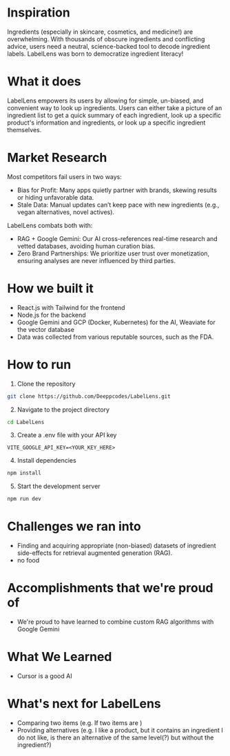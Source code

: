 # Inspiration
Ingredients (especially in skincare, cosmetics, and medicine!) are overwhelming.  With thousands of obscure ingredients and conflicting advice, users need a neutral, science-backed tool to decode ingredient labels.  LabelLens was born to democratize ingredient literacy!

# What it does
LabelLens empowers its users by allowing for simple, un-biased, and convenient way to look up ingredients.  Users can either take a picture of an ingredient list to get a quick summary of each ingredient, look up a specific product's information and ingredients, or look up a specific ingredient themselves.

# Market Research
Most competitors fail users in two ways:
- Bias for Profit: Many apps quietly partner with brands, skewing results or hiding unfavorable data.
- Stale Data: Manual updates can’t keep pace with new ingredients (e.g., vegan alternatives, novel actives).

LabelLens combats both with:
- RAG + Google Gemini: Our AI cross-references real-time research and vetted databases, avoiding human curation bias.
- Zero Brand Partnerships: We prioritize user trust over monetization, ensuring analyses are never influenced by third parties.

# How we built it
- React.js with Tailwind for the frontend
- Node.js for the backend
- Google Gemini and GCP (Docker, Kubernetes) for the AI, Weaviate for the vector database
- Data was collected from various reputable sources, such as the FDA.

# How to run
1. Clone the repository
```bash
git clone https://github.com/Deeppcodes/LabelLens.git
```
2. Navigate to the project directory
```bash
cd LabelLens
```

3. Create a .env file with your API key
```env
VITE_GOOGLE_API_KEY=<YOUR_KEY_HERE>
```

4. Install dependencies
```bash
npm install
```

5. Start the development server
```bash
npm run dev
```

# Challenges we ran into
- Finding and acquiring appropriate (non-biased) datasets of ingredient side-effects for retrieval augmented generation (RAG).  
- no food

# Accomplishments that we're proud of
- We're proud to have learned to combine custom RAG algorithms with Google Gemini 

# What We Learned
- Cursor is a good AI

# What's next for LabelLens
- Comparing two items (e.g. If two items are )
- Providing alternatives (e.g. I like a product, but it contains an ingredient I do not like, is there an alternative of the same level(?) but without the ingredient?)
